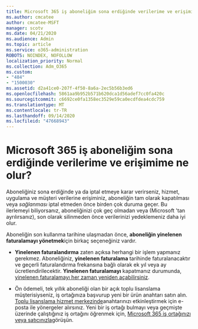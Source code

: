```yaml
---
title: Microsoft 365 iş aboneliğim sona erdiğinde verilerime ve erişimime ne olur?
ms.author: cmcatee
author: cmcatee-MSFT
manager: scotv
ms.date: 04/21/2020
ms.audience: Admin
ms.topic: article
ms.service: o365-administration
ROBOTS: NOINDEX, NOFOLLOW
localization_priority: Normal
ms.collection: Adm_O365
ms.custom:
- "484"
- "1500030"
ms.assetid: d2a41ce0-207f-4f50-8a6a-2ec5b56b3ed6
ms.openlocfilehash: 5861aa9b952b571b620dca1d56adef7cc0fa420c
ms.sourcegitcommit: c6692ce0fa1358ec3529e59ca0ecdfdea4cdc759
ms.translationtype: MT
ms.contentlocale: tr-TR
ms.lasthandoff: 09/14/2020
ms.locfileid: "47668943"
---
```

# <a name="what-happens-to-my-data-and-access-when-my-microsoft-365-for-business-subscription-ends"></a>Microsoft 365 iş aboneliğim sona erdiğinde verilerime ve erişimime ne olur?

Aboneliğiniz sona erdiğinde ya da iptal etmeye karar verirseniz, hizmet, uygulama ve müşteri verilerine erişiminiz, aboneliğin tam olarak kapatılması veya  *sağlanması*  iptal etmeden önce birden çok duruma geçer. Bu ilerlemeyi biliyorsanız, aboneliğinizi çok geç olmadan veya (Microsoft 'tan ayrılırsanız), son olarak silinmeden önce verilerinizi yedeklemeniz daha iyi olur.
  
Aboneliğin son kullanma tarihine ulaşmadan önce, **aboneliğin yinelenen faturalamayı yönetmek**için birkaç seçeneğiniz vardır.
  
- **Yinelenen faturalandırma** zaten açıksa herhangi bir işlem yapmanız gerekmez. Aboneliğiniz, **yinelenen faturalama** tarihinde faturalanacaktır ve geçerli faturalandırma frekansına bağlı olarak ek yıl veya ay ücretlendirilecektir. **Yinelenen faturalamayı** kapatmanız durumunda, [yinelenen faturalamayı her zaman yeniden açabilirsiniz](https://docs.microsoft.com/microsoft-365/commerce/subscriptions/renew-your-subscription#turn-recurring-billing-off-or-on).

- Ön ödemeli, tek yıllık aboneliği olan bir açık toplu lisanslama müşterisiyseniz, iş ortağınıza başvurup yeni bir ürün anahtarı satın alın. [Toplu lisanslama hizmet merkezinde](https://go.microsoft.com/fwlink/p/?LinkID=282016)anahtarınızı etkinleştirmek için e-posta ile yönergeler alırsınız. Yeni bir iş ortağı bulmayı veya geçmişte üzerinde çalıştığınız iş ortağını öğrenmek için, [Microsoft 365 iş ortağınızı veya satıcınızla](https://docs.microsoft.com/microsoft-365/admin/manage/find-your-partner-or-reseller)görüşün.